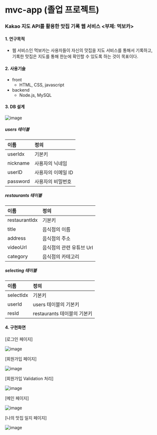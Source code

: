 # mvc-app (졸업 프로젝트)

### Kakao 지도 API를 활용한 맛집 기록 웹 서비스 <부제: 먹보카>

#### 1. 연구목적
- 웹 서비스인 먹보카는 사용자들이 자신의 맛집을 지도 서비스를 통해서 기록하고, 기록한 맛집은 지도를 통해 한눈에 확인할 수 있도록 하는 것이 목표이다.

#### 2. 사용기술
  - front
    - HTML, CSS, javascript
  - backend
    - Node.js, MySQL
    
#### 3. DB 설계

![image](https://user-images.githubusercontent.com/22956580/210200377-b75e7444-b930-48d0-8377-2ea1c78a45d1.png)

##### users 테이블
|이름|정의|
|:--|:--|
|userIdx|기본키|
|nickname|사용자의 닉네임|
|userID|사용자의 이메일 ID|
|password|사용자의 비밀번호|

##### restaurants 테이블
|이름|정의|
|:--|:--|
|restaurantIdx|기본키|
|title|음식점의 이름|
|address|음식점의 주소|
|videoUrl|음식점의 관련 유튜브 Url|
|category|음식점의 카테고리|

##### selecting 테이블
|이름|정의|
|:--|:--|
|selectIdx|기본키|
|userId|users 테이블의 기본키|
|resId|restaurants 테이블의 기본키|

#### 4. 구현화면

[로그인 페이지]

![image](https://user-images.githubusercontent.com/22956580/210199762-baecffbe-c155-423e-bde6-8c22d3eb3155.png)

[회원가입 페이지]

![image](https://user-images.githubusercontent.com/22956580/210200098-ff8373d1-871c-4c23-820c-c21a26b68cb0.png)

[회원가입 Validation 처리]

![image](https://user-images.githubusercontent.com/22956580/210200134-4176c1cb-3086-46cb-9964-b4e6e7b6a1b9.png)

[메인 페이지]

![image](https://user-images.githubusercontent.com/22956580/210200148-dc382440-3705-40e7-9fbf-82ebf2d5cf0f.png)

[나의 맛집 일지 페이지]

![image](https://user-images.githubusercontent.com/22956580/210200167-a00510f6-9abf-4de8-bce6-be1795c8ae4f.png)

